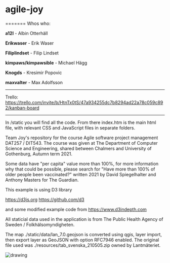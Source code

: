 
# agile-joy
=======
Whos who: 

**a12l** - Albin Otterhäll                                                      
                                                                                
**Erikwaser** - Erik Waser                                                      
                                                                                
**Filiplindset** - Filip Lindset                                                
                                                                                
**kimpaws/kimpawsible** - Michael Hägg                                          
                                                                                
**Knogds** - Kresimir Popovic                                                   
                                                                                
**maxvalter** - Max Adolfsson 

---------------------
Trello: https://trello.com/invite/b/HtnTx0tS/47a934255dc7b8294ad22a78c059c892/kanban-board

---------------------

In /static you will find all the code. From there index.htm is the main html file, with relevant CSS and JavaScript files in separate folders.

Team Joy's repository for the course Agile software project management DAT257 /
DIT543. The course was given at The Department of Computer Science and
Engineering, shared between Chalmers and University of Gothenburg, Autumn term
2021.

Some data have "per capita" value more than 100%, for more information why that
could be possible, please search for "Have more than 100% of older people been
vaccinated?" written 2021 by David Spiegelhalter and Anthony Masters for The
Guardian.

This example is using D3 library

https://d3js.org https://github.com/d3

and some modified example code from https://www.d3indepth.com

All staticial data used in the application is from The Public Health Agency of
Sweden / Folkhälsomyndigheten.

The map ./static/data/lan_7.0.geojson is converted using qgis, layer import,
then export layer as GeoJSON with option RFC7946 enabled. The original file
used was ./resources/tab_svenska_210505.zip owned by Lantmäteriet.

![drawing](https://raw.githubusercontent.com/a12l/agile-joy/main/resources/screenshot_joy.png)
